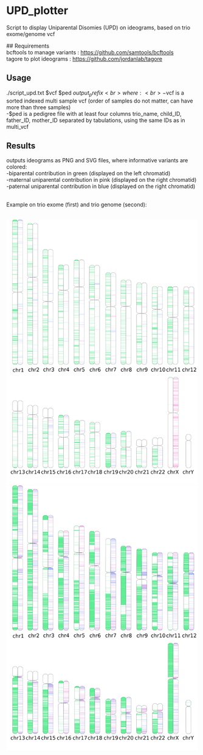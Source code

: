 # UPD_plotter
Script to display Uniparental Disomies (UPD) on ideograms, based on trio exome/genome vcf

 
## Requirements <br>
bcftools to manage variants : https://github.com/samtools/bcftools<br>
tagore to plot ideograms : https://github.com/jordanlab/tagore
 
## Usage <br>
./script_upd.txt $vcf $ped $output_prefix<br>
where :<br>
-$vcf is a sorted indexed multi sample vcf (order of samples do not matter, can have more than three samples)<br>
-$ped is a pedigree file with at least four columns trio_name, child_ID, father_ID, mother_ID separated by tabulations, using the same IDs as in multi_vcf<br>
 
## Results<br>
outputs ideograms as PNG and SVG files, where informative variants are colored:<br>
-biparental contribution in green (displayed on the left chromatid)<br>
-maternal uniparental contribution in pink (displayed on the right chromatid)<br>
-paternal uniparental contribution in blue (displayed on the right chromatid)<br>
 
<br>
Example on trio exome (first) and trio genome (second):<br><br>

![Exome](https://github.com/francois-lecoquierre/UPD_plotter/blob/main/WES_example.png)<br>
![genome](https://github.com/francois-lecoquierre/UPD_plotter/blob/main/WGS_example.png)<br>



